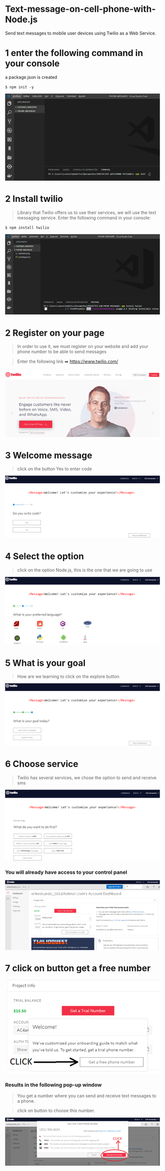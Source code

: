 # Text-message-on-cell-phone-with-Node.js
Send text messages to mobile user devices using Twilio as a Web Service.


# 1 enter the following command in your console

a package.json is created

`$ npm init -y`

![](npminit.png)

# 2 Install twilio
> Library that Twilio offers us to use their services, we will use the text messaging service.
> Enter the following command in your console:

`$ npm install twilio`

![](twilio.png)


# 2 Register on your page
>In order to use it, we must register on your website and add your phone number to be able to send messages

>Enter the following link :arrow_right:  https://www.twilio.com/


![](page.png)


# 3 Welcome message
> click on the button Yes to enter code

![](welcome.png)


# 4 Select the option
> click on the option Node.js, this is the one that we are going to use

![](lenguage.png)


# 5 What is your goal
> How are we learning to click on the explore button

![](explore.png)

# 6 Choose service
> Twilio has several services, we chose the option to send and receive sms

![](services.png)

### You will already have access to your control panel

![](dash.png)

# 7 click on button get a free number


![](get.png)

### Results in the following pop-up window

>You get a number where you can send and receive text messages to a phone.

>click on button to choose this number.

![](modal.png)

